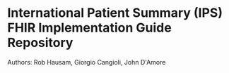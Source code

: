 # International Patient Summary (IPS) FHIR Implementation Guide Repository

Authors: Rob Hausam, Giorgio Cangioli, John D'Amore

